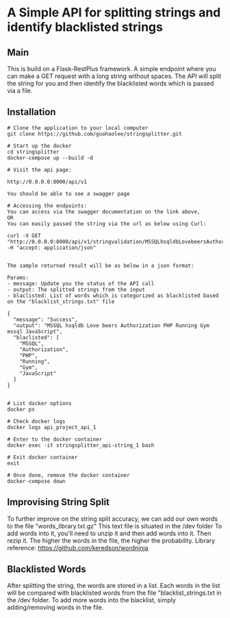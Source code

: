 
# A Simple API for splitting strings and identify blacklisted strings

## Main
This is build on a Flask-RestPlus framework.
A simple endpoint where you can make a GET request with a long string without spaces.
The API will split the string for you and then identify the blacklisted words which is passed
via a file. 

## Installation
```
# Clone the application to your local computer
git clone https://github.com/guohaolee/stringsplitter.git

# Start up the docker
cd stringsplitter
docker-compose up --build -d

# Visit the api page:

http://0.0.0.0:8000/api/v1

You should be able to see a swagger page

# Accessing the endpoints:
You can access via the swagger documentation on the link above,
OR
You can easily passed the string via the url as below using Curl:

curl -X GET "http://0.0.0.0:8000/api/v1/stringvalidation/MSSQLhsqldbLovebeersAuthorizationPHPRunningGymmssqlJavaScript" -H "accept: application/json"


The sample returned result will be as below in a json format:

Params:
- message: Update you the status of the API call
- output: The splitted strings from the input
- blaclisted: List of words which is categorized as blacklisted based on the "blacklist_strings.txt" file

{
  "message": "Success",
  "output": "MSSQL hsqldb Love beers Authorization PHP Running Gym mssql JavaScript",
  "blaclisted": [
    "MSSQL",
    "Authorization",
    "PHP",
    "Running",
    "Gym",
    "JavaScript"
  ]
}


# List docker options
docker ps

# Check docker logs
docker logs api_project_api_1

# Enter to the docker container
docker exec -it stringsplitter_api-string_1 bash

# Exit docker container
exit

# Once done, remove the docker container
docker-compose down
```

## Improvising String Split
To further improve on the string split accuracy, we can add our own words to the file "words_library.txt.gz"
This text file is situated in the /dev folder
To add words into it, you'll need to unzip it and then add words into it.
Then rezip it.
The higher the words in the file, the higher the probability.
Library reference: https://github.com/keredson/wordninja

## Blacklisted Words
After splitting the string, the words are stored in a list. Each words in the list will be compared
with blacklisted words from the file "blacklist_strings.txt in the /dev folder.
To add more words into the blacklist, simply adding/removing words in the file.
